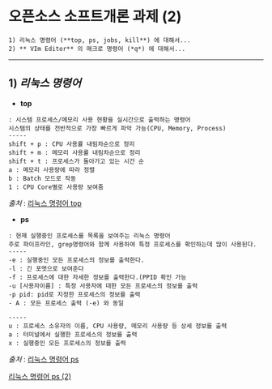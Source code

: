 # 오픈소스 소프트개론 과제 (2)
```
1) 리눅스 명령어 (**top, ps, jobs, kill**) 에 대해서...
2) ** VIm Editor** 의 매크로 명령어 (*q*) 에 대해서...
```
---
## 1) ***리눅스 명령어***
+ **top**
```
: 시스템 프로세스/메모리 사용 현황을 실시간으로 출력하는 명령어
시스템의 상태를 전반적으로 가장 빠르게 파악 가능(CPU, Memory, Process)
-----
shift + p : CPU 사용률 내림차순으로 정리
shift + m : 메모리 사용률 내림차순으로 정리
shift + t : 프로세스가 돌아가고 있는 시간 순
a : 메모리 사용량에 따라 정렬
b : Batch 모드로 작동
1 : CPU Core별로 사용량 보여줌
```
*출처* : [리눅스 명령어 top](https://arer.tistory.com/150 "top 명령어")
+ **ps**
```
: 현재 실행중인 프로세스를 목록을 보여주는 리눅스 명령어
주로 파이프라인, grep명령어와 함께 사용하여 특정 프로세스를 확인하는데 많이 사용된다.
-----
-e : 실행중인 모든 프로세스의 정보를 출력한다.
-l : 긴 포맷으로 보여준다
-f : 프로세스에 대한 자세한 정보를 출력한다.(PPID 확인 가능
-u [사용자이름] : 특정 사용자에 대한 모든 프로세스의 정보를 출력
-p pid: pid로 지정한 프로세스의 정보를 출력
- A : 모든 프로세스 출력 (-e) 와 동일

-----
u : 프로세스 소유자의 이름, CPU 사용량, 메모리 사용량 등 상세 정보를 출력
a : 터미널에서 실행한 프로세스의 정보를 출력
x : 실행중인 모든 프로세스의 정보를 출력
```
*출처* : [리눅스 명령어 ps](https://arer.tistory.com/150 "ps명령어")

[리눅스 명령어 ps (2)](https://inpa.tistory.com/entry/LINUX-%F0%9F%93%9A-%ED%94%84%EB%A1%9C%EC%84%B8%EC%8A%A4-%EA%B4%80%EB%A6%AC-%EB%AA%85%EB%A0%B9%EC%96%B4-%F0%9F%92%AF-%EC%A0%95%EB%A6%AC-Foreground-Background "ps명령어")
